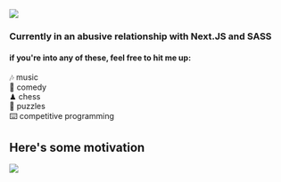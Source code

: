 <img src='https://cdn.discordapp.com/attachments/773667887251849256/866410291746570250/gh-bannner-light.png'>

### Currently in an abusive relationship with Next.JS and SASS 
#### if you're into any of these, feel free to hit me up: 
🎶  music  
🎤  comedy  
♟   chess  
🧩  puzzles  
⌨️ competitive programming  

## Here's some motivation  

<img src='https://pbs.twimg.com/media/DCIbETjXgAAu8VS?format=jpg&name=small'>
